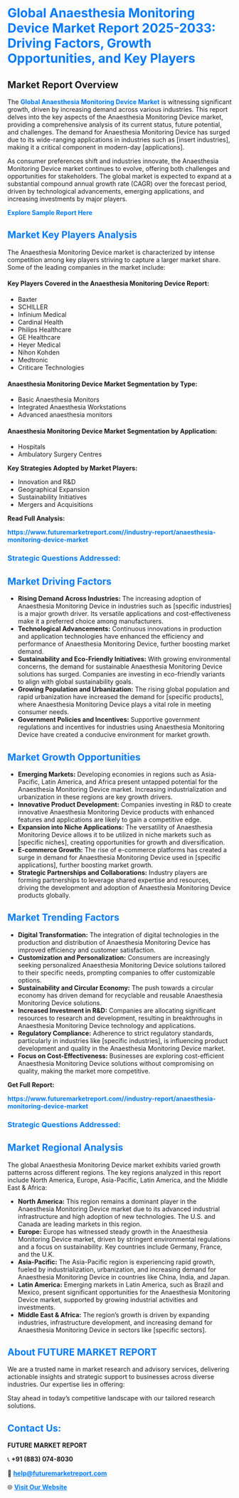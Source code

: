 <h1 style="color: #007BFF;">Global Anaesthesia Monitoring Device Market Report 2025-2033: Driving Factors, Growth Opportunities, and Key Players</h1>

<section id="overview">
<h2>Market Report Overview</h2>
<p>The <a href="https://www.futuremarketreport.com//industry-report/anaesthesia-monitoring-device-market" style="color: #007BFF; text-decoration: none;"><strong>Global Anaesthesia Monitoring Device Market</strong></a> is witnessing significant growth, driven by increasing demand across various industries. This report delves into the key aspects of the Anaesthesia Monitoring Device market, providing a comprehensive analysis of its current status, future potential, and challenges. The demand for Anaesthesia Monitoring Device has surged due to its wide-ranging applications in industries such as [insert industries], making it a critical component in modern-day [applications].</p>
<p>As consumer preferences shift and industries innovate, the Anaesthesia Monitoring Device market continues to evolve, offering both challenges and opportunities for stakeholders. The global market is expected to expand at a substantial compound annual growth rate (CAGR) over the forecast period, driven by technological advancements, emerging applications, and increasing investments by major players.</p>
</section>

<section id="overview">
<p><a href="https://www.futuremarketreport.com//request-sample/reportId=82755" style="color: #007BFF; text-decoration: none;"><strong>Explore Sample Report Here</strong></a></p>
</section>

<section id="key-players">
<h2 style="color: #007BFF;">Market Key Players Analysis</h2>
<p>The Anaesthesia Monitoring Device market is characterized by intense competition among key players striving to capture a larger market share. Some of the leading companies in the market include:</p>
<h4>Key Players Covered in the Anaesthesia Monitoring Device Report:</h4>
<ul><li>Baxter</li><li>SCHILLER</li><li>Infinium Medical</li><li>Cardinal Health</li><li>Philips Healthcare</li><li>GE Healthcare</li><li>Heyer Medical</li><li>Nihon Kohden</li><li>Medtronic</li><li>Criticare Technologies</li></ul>
<h4>Anaesthesia Monitoring Device Market Segmentation by Type:</h4>
<ul><li>Basic Anaesthesia Monitors</li><li>Integrated Anaesthesia Workstations</li><li>Advanced anaesthesia monitors</li></ul>

<h4>Anaesthesia Monitoring Device Market Segmentation by Application:</h4>
<ul><li>Hospitals</li><li>Ambulatory Surgery Centres</li></ul>
<p><strong>Key Strategies Adopted by Market Players:</strong></p>
<ul>
<li>Innovation and R&D</li>
<li>Geographical Expansion</li>
<li>Sustainability Initiatives</li>
<li>Mergers and Acquisitions</li>
</ul>
</section>

<section>
<p><strong>Read Full Analysis: </strong></p><a href="https://www.futuremarketreport.com//industry-report/anaesthesia-monitoring-device-market" style="color: #007BFF; text-decoration: none;"><strong>https://www.futuremarketreport.com//industry-report/anaesthesia-monitoring-device-market</strong></a>
<h3 style="color: #007BFF;">Strategic Questions Addressed:</h3>
</section>

<section id="driving-factors">
<h2 style="color: #007BFF;">Market Driving Factors</h2>
<ul>
<li><strong>Rising Demand Across Industries:</strong> The increasing adoption of Anaesthesia Monitoring Device in industries such as [specific industries] is a major growth driver. Its versatile applications and cost-effectiveness make it a preferred choice among manufacturers.</li>
<li><strong>Technological Advancements:</strong> Continuous innovations in production and application technologies have enhanced the efficiency and performance of Anaesthesia Monitoring Device, further boosting market demand.</li>
<li><strong>Sustainability and Eco-Friendly Initiatives:</strong> With growing environmental concerns, the demand for sustainable Anaesthesia Monitoring Device solutions has surged. Companies are investing in eco-friendly variants to align with global sustainability goals.</li>
<li><strong>Growing Population and Urbanization:</strong> The rising global population and rapid urbanization have increased the demand for [specific products], where Anaesthesia Monitoring Device plays a vital role in meeting consumer needs.</li>
<li><strong>Government Policies and Incentives:</strong> Supportive government regulations and incentives for industries using Anaesthesia Monitoring Device have created a conducive environment for market growth.</li>
</ul>
</section>

<section id="growth-opportunities">
<h2 style="color: #007BFF;">Market Growth Opportunities</h2>
<ul>
<li><strong>Emerging Markets:</strong> Developing economies in regions such as Asia-Pacific, Latin America, and Africa present untapped potential for the Anaesthesia Monitoring Device market. Increasing industrialization and urbanization in these regions are key growth drivers.</li>
<li><strong>Innovative Product Development:</strong> Companies investing in R&D to create innovative Anaesthesia Monitoring Device products with enhanced features and applications are likely to gain a competitive edge.</li>
<li><strong>Expansion into Niche Applications:</strong> The versatility of Anaesthesia Monitoring Device allows it to be utilized in niche markets such as [specific niches], creating opportunities for growth and diversification.</li>
<li><strong>E-commerce Growth:</strong> The rise of e-commerce platforms has created a surge in demand for Anaesthesia Monitoring Device used in [specific applications], further boosting market growth.</li>
<li><strong>Strategic Partnerships and Collaborations:</strong> Industry players are forming partnerships to leverage shared expertise and resources, driving the development and adoption of Anaesthesia Monitoring Device products globally.</li>
</ul>
</section>

<section id="trending-factors">
<h2 style="color: #007BFF;">Market Trending Factors</h2>
<ul>
<li><strong>Digital Transformation:</strong> The integration of digital technologies in the production and distribution of Anaesthesia Monitoring Device has improved efficiency and customer satisfaction.</li>
<li><strong>Customization and Personalization:</strong> Consumers are increasingly seeking personalized Anaesthesia Monitoring Device solutions tailored to their specific needs, prompting companies to offer customizable options.</li>
<li><strong>Sustainability and Circular Economy:</strong> The push towards a circular economy has driven demand for recyclable and reusable Anaesthesia Monitoring Device solutions.</li>
<li><strong>Increased Investment in R&D:</strong> Companies are allocating significant resources to research and development, resulting in breakthroughs in Anaesthesia Monitoring Device technology and applications.</li>
<li><strong>Regulatory Compliance:</strong> Adherence to strict regulatory standards, particularly in industries like [specific industries], is influencing product development and quality in the Anaesthesia Monitoring Device market.</li>
<li><strong>Focus on Cost-Effectiveness:</strong> Businesses are exploring cost-efficient Anaesthesia Monitoring Device solutions without compromising on quality, making the market more competitive.</li>
</ul>
</section>

<section>
<p><strong>Get Full Report: </strong></p><a href="https://www.futuremarketreport.com//industry-report/anaesthesia-monitoring-device-market" style="color: #007BFF; text-decoration: none;"><strong>https://www.futuremarketreport.com//industry-report/anaesthesia-monitoring-device-market</strong></a>
<h3 style="color: #007BFF;">Strategic Questions Addressed:</h3>
</section>


<section id="regional-analysis">
<h2 style="color: #007BFF;">Market Regional Analysis</h2>
<p>The global Anaesthesia Monitoring Device market exhibits varied growth patterns across different regions. The key regions analyzed in this report include North America, Europe, Asia-Pacific, Latin America, and the Middle East & Africa:</p>
<ul>
<li><strong>North America:</strong> This region remains a dominant player in the Anaesthesia Monitoring Device market due to its advanced industrial infrastructure and high adoption of new technologies. The U.S. and Canada are leading markets in this region.</li>
<li><strong>Europe:</strong> Europe has witnessed steady growth in the Anaesthesia Monitoring Device market, driven by stringent environmental regulations and a focus on sustainability. Key countries include Germany, France, and the U.K.</li>
<li><strong>Asia-Pacific:</strong> The Asia-Pacific region is experiencing rapid growth, fueled by industrialization, urbanization, and increasing demand for Anaesthesia Monitoring Device in countries like China, India, and Japan.</li>
<li><strong>Latin America:</strong> Emerging markets in Latin America, such as Brazil and Mexico, present significant opportunities for the Anaesthesia Monitoring Device market, supported by growing industrial activities and investments.</li>
<li><strong>Middle East & Africa:</strong> The region’s growth is driven by expanding industries, infrastructure development, and increasing demand for Anaesthesia Monitoring Device in sectors like [specific sectors].</li>
</ul>
</section>

<footer>
<h2 style="color: #007BFF;">About FUTURE MARKET REPORT</h2>
<p>We are a trusted name in market research and advisory services, delivering actionable insights and strategic support to businesses across diverse industries. Our expertise lies in offering:</p>

<p>Stay ahead in today’s competitive landscape with our tailored research solutions.</p>

<h2 style="color: #007BFF;">Contact Us:</h2>
<p><strong>FUTURE MARKET REPORT</strong></p>
<p>📞 <strong>+91 (883) 074-8030</strong></p>
<p>📧 <strong><a href="mailto:help@futuremarketreport.com" style="color: #007BFF;">help@futuremarketreport.com</a></strong></p>
<p>🌐 <strong><a href="https://www.futuremarketreport.com/" style="color: #007BFF;">Visit Our Website</a></strong></p>
</footer>